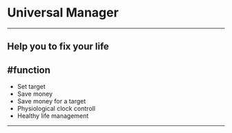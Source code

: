 # Universal Manager
---------------------------------------
Help you to fix your life
-------------
#function
----------
- Set target
- Save money
- Save money for a target
- Physiological clock controll
- Healthy life management
------------------------
